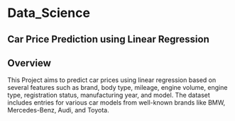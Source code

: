 # Data_Science
## Car Price Prediction using Linear Regression
## Overview
This Project aims to predict car prices using linear regression based on several features such as brand, body type, mileage, engine volume, engine type, registration status, manufacturing year, and model. The dataset includes entries for various car models from well-known brands like BMW, Mercedes-Benz, Audi, and Toyota.
